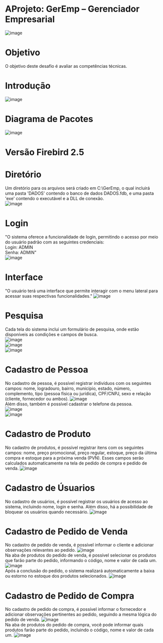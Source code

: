 AProjeto: GerEmp – Gerenciador Empresarial
===================
![image](https://github.com/lucasdefreitasroberto/GerEmp-Gerenciador-Empresarial/assets/68399974/d95826f7-4d05-4145-8a27-b64c4a2809d2)

# Objetivo
O objetivo deste desafio é avaliar as competências técnicas.

# Introdução
![image](https://github.com/lucasdefreitasroberto/GerEmp-Gerenciador-Empresarial/assets/68399974/8be63be9-a255-4c2e-99d4-d4649d218179)

#  Diagrama de Pacotes
![image](https://github.com/lucasdefreitasroberto/GerEmp-Gerenciador-Empresarial/assets/68399974/edeff5f5-b310-425c-992b-5a98eafe8771)

#  Versão Firebird 2.5

#  Diretório
Um diretório para os arquivos será criado em C:\GerEmp, o qual incluirá uma pasta 'DADOS' contendo o banco de dados DADOS.fdb, e uma pasta 'exe' contendo o executável e a DLL de conexão.
<br>![image](https://github.com/lucasdefreitasroberto/GerEmp-Gerenciador-Empresarial/assets/68399974/c1e8415e-e149-4db3-b4ae-07dff799600e)


#  Login
"O sistema oferece a funcionalidade de login, permitindo o acesso por meio do usuário padrão com as seguintes credenciais:
<br>
Login: ADMIN
<br>
Senha: ADMIN"
<br>
![image](https://github.com/lucasdefreitasroberto/GerEmp-Gerenciador-Empresarial/assets/68399974/4add352e-9962-4df8-a263-e560dcf90a17)


#  Interface
"O usuário terá uma interface que permite interagir com o menu lateral para acessar suas respectivas funcionalidades."
![image](https://github.com/lucasdefreitasroberto/GerEmp-Gerenciador-Empresarial/assets/68399974/a316c805-0dc4-4729-a188-51a0a6f20a5e)


#  Pesquisa
Cada tela do sistema inclui um formulário de pesquisa, onde estão disponíveis as condições e campos de busca.
<br>
![image](https://github.com/lucasdefreitasroberto/GerEmp-Gerenciador-Empresarial/assets/68399974/c2bcf1db-b177-4f39-a51a-3235cc09a17c)
<br>
![image](https://github.com/lucasdefreitasroberto/GerEmp-Gerenciador-Empresarial/assets/68399974/7d487192-4f1c-4b87-824e-f1159d80cd64)
<br>
![image](https://github.com/lucasdefreitasroberto/GerEmp-Gerenciador-Empresarial/assets/68399974/9052248d-374e-46e0-9011-9466c0e18531)
<br>

#  Cadastro de Pessoa
No cadastro de pessoa, é possível registrar indivíduos com os seguintes campos: nome, logradouro, bairro, município, estado, número, complemento, tipo (pessoa física ou jurídica), CPF/CNPJ, sexo e relação (cliente, fornecedor ou ambos).
![image](https://github.com/lucasdefreitasroberto/GerEmp-Gerenciador-Empresarial/assets/68399974/e6ad9b78-657e-478f-9e5b-0afe41e15f36)
<br>
Além disso, também é possível cadastrar o telefone da pessoa.
<br>
![image](https://github.com/lucasdefreitasroberto/GerEmp-Gerenciador-Empresarial/assets/68399974/69558e05-6b0c-4a8f-9c1b-360ef8e90ead)
<br>
![image](https://github.com/lucasdefreitasroberto/GerEmp-Gerenciador-Empresarial/assets/68399974/b14b8386-b6c0-4091-b852-c47d2ce0fe4f)


#  Cadastro de Produto
No cadastro de produtos, é possível registrar itens com os seguintes campos: nome, preço promocional, preço regular, estoque, preço da última compra e estoque para a próxima venda (PVN). Esses campos serão calculados automaticamente na tela de pedido de compra e pedido de venda.
![image](https://github.com/lucasdefreitasroberto/GerEmp-Gerenciador-Empresarial/assets/68399974/669eb0da-dbc8-4367-8946-1de0266da0cb)

#  Cadastro de Úsuarios
No cadastro de usuários, é possível registrar os usuários de acesso ao sistema, incluindo nome, login e senha. Além disso, há a possibilidade de bloquear os usuários quando necessário.
![image](https://github.com/lucasdefreitasroberto/GerEmp-Gerenciador-Empresarial/assets/68399974/dc06bd30-c975-4ea7-ae71-2c04e65616ad)

#  Cadastro de Pedido de Venda
No cadastro de pedido de venda, é possível informar o cliente e adicionar observações relevantes ao pedido.
![image](https://github.com/lucasdefreitasroberto/GerEmp-Gerenciador-Empresarial/assets/68399974/3a79ffb5-a8ff-4d54-94ad-11231f46fc71)
<br>
Na aba de produtos do pedido de venda, é possível selecionar os produtos que farão parte do pedido, informando o código, nome e valor de cada um. 
![image](https://github.com/lucasdefreitasroberto/GerEmp-Gerenciador-Empresarial/assets/68399974/4e390332-e7c7-436c-816a-78bdd9364058)
<br>
Após a conclusão do pedido, o sistema realizará automaticamente a baixa ou estorno no estoque dos produtos selecionados.
![image](https://github.com/lucasdefreitasroberto/GerEmp-Gerenciador-Empresarial/assets/68399974/a0d0ee7c-d799-4588-af24-4c0b53bde513)

#  Cadastro de Pedido de Compra 
No cadastro de pedido de compra, é possível informar o fornecedor e adicionar observações pertinentes ao pedido, seguindo a mesma lógica do pedido de venda.
![image](https://github.com/lucasdefreitasroberto/GerEmp-Gerenciador-Empresarial/assets/68399974/b0cf8ed1-12a4-4ff6-880e-acbc9e4f0a98)
<br>
Na aba de produtos do pedido de compra, você pode informar quais produtos farão parte do pedido, incluindo o código, nome e valor de cada um.
![image](https://github.com/lucasdefreitasroberto/GerEmp-Gerenciador-Empresarial/assets/68399974/34cd61ec-74e6-4b4f-b325-c48e7bb791c8)



